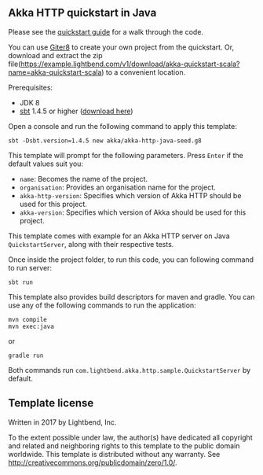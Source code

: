 ## Akka HTTP quickstart in Java

Please see the [quickstart guide](https://developer.lightbend.com/guides/akka-http-quickstart-java/) for a
walk through the code.

You can use [Giter8][g8] to create your own project from the quickstart. Or, download and extract the zip file(https://example.lightbend.com/v1/download/akka-quickstart-scala?name=akka-quickstart-scala) to a convenient location.

Prerequisites:
- JDK 8
- [sbt][sbt] 1.4.5 or higher ([download here][sbt_download])

Open a console and run the following command to apply this template:
 ```
sbt -Dsbt.version=1.4.5 new akka/akka-http-java-seed.g8
 ```

This template will prompt for the following parameters. Press `Enter` if the default values suit you:
- `name`: Becomes the name of the project.
- `organisation`: Provides an organisation name for the project.
- `akka-http-version`: Specifies which version of Akka HTTP should be used for this project.
- `akka-version`: Specifies which version of Akka should be used for this project.

This template comes with example for an Akka HTTP server on Java `QuickstartServer`, along with their respective tests.

Once inside the project folder, to run this code, you can following command to run server:
```
sbt run
```

This template also provides build descriptors for maven and gradle. You can use any of the following commands to run 
the application:
```
mvn compile
mvn exec:java
```
or
```
gradle run
```
Both commands run `com.lightbend.akka.http.sample.QuickstartServer` by default.


Template license
----------------
Written in 2017 by Lightbend, Inc.

To the extent possible under law, the author(s) have dedicated all copyright and related
and neighboring rights to this template to the public domain worldwide.
This template is distributed without any warranty. See <http://creativecommons.org/publicdomain/zero/1.0/>.

[g8]: http://www.foundweekends.org/giter8/
[sbt]: http://www.scala-sbt.org/
[sbt_download]: http://www.scala-sbt.org/download.html
